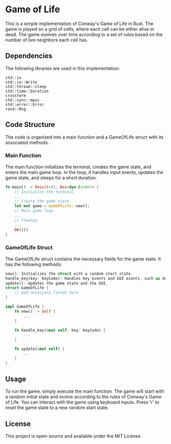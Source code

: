 # Game of Life
This is a simple implementation of Conway's Game of Life in Rust. The game is played on a grid of cells, where each cell can be either alive or dead. The game evolves over time according to a set of rules based on the number of live neighbors each cell has.

## Dependencies
The following libraries are used in this implementation:
```
std::io
std::io::Write
std::thread::sleep
std::time::Duration
crossterm
std::sync::mpsc
std::error::Error
rand::Rng
```
## Code Structure
The code is organized into a main function and a GameOfLife struct with its associated methods.

### Main Function
The main function initializes the terminal, creates the game state, and enters the main game loop. In the loop, it handles input events, updates the game state, and sleeps for a short duration.
```rust
fn main() -> Result<(), Box<dyn Error>> {
    // Initialize the terminal
    ...
    // Create the game state
    let mut game = GameOfLife::new();
    // Main game loop
    ...
    // Cleanup
    ...
    Ok(())
}
```

### GameOfLife Struct
The GameOfLife struct contains the necessary fields for the game state. It has the following methods:
```rust
new(): Initializes the struct with a random start state.
handle_key(key: KeyCode): Handles key events and GUI events, such as button clicks.
update(): Updates the game state and the GUI.
struct GameOfLife {
    // Add necessary fields here
}

impl GameOfLife {
    fn new() -> Self {
        ...
    }

    fn handle_key(&mut self, key: KeyCode) {
        ...
    }

    fn update(&mut self) {
        ...
    }
}
```

## Usage
To run the game, simply execute the main function. The game will start with a random initial state and evolve according to the rules of Conway's Game of Life. You can interact with the game using keyboard inputs. Press 'r' to reset the game state to a new random start state.

## License
This project is open-source and available under the MIT License.
